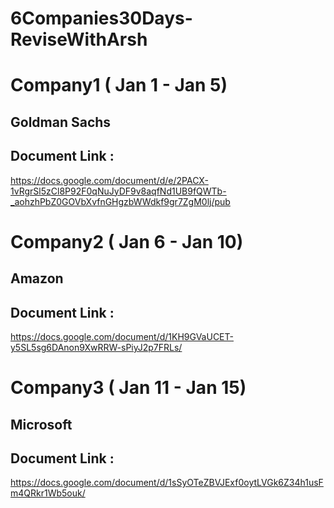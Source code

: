 # 6Companies30Days-ReviseWithArsh


# Company1 ( Jan 1 - Jan 5)
## Goldman Sachs 

## Document Link :

https://docs.google.com/document/d/e/2PACX-1vRgrSl5zCl8P92F0qNuJyDF9v8aqfNd1UB9fQWTb-_aohzhPbZ0GOVbXvfnGHgzbWWdkf9gr7ZgM0lj/pub


# Company2 ( Jan 6 - Jan 10)
## Amazon

## Document Link :

https://docs.google.com/document/d/1KH9GVaUCET-y5SL5sg6DAnon9XwRRW-sPiyJ2p7FRLs/


# Company3 ( Jan 11 - Jan 15)
## Microsoft

## Document Link :

https://docs.google.com/document/d/1sSyOTeZBVJExf0oytLVGk6Z34h1usFm4QRkr1Wb5ouk/